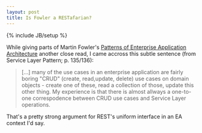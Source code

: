 ```yaml
---
layout: post
title: Is Fowler a RESTafarian?
---
```

{% include JB/setup %}


While giving parts of Martin Fowler's [Patterns of Enterprise Application Architecture](http://martinfowler.com/books/eaa.html) another close read, I came accross this subtle sentence (from Service Layer Pattern; p. 135/136):




> [...] many of the use cases in an enterprise application are fairly boring "CRUD" (create, read,update, delete) use cases on domain objects - create one of these, read a collection of those, update this other thing. My experience is that there is almost allways a one-to-one correspodence between CRUD use cases and Service Layer operations.




That's a pretty strong argument for REST's uniform interface in an EA context I'd say.
